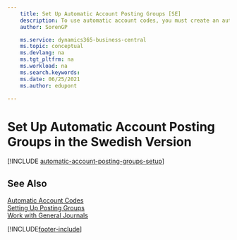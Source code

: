 ```yaml
---
    title: Set Up Automatic Account Posting Groups [SE]
    description: To use automatic account codes, you must create an automatic account posting group in the Swedish version.
    author: SorenGP

    ms.service: dynamics365-business-central
    ms.topic: conceptual
    ms.devlang: na
    ms.tgt_pltfrm: na
    ms.workload: na
    ms.search.keywords:
    ms.date: 06/25/2021
    ms.author: edupont

---
```

# Set Up Automatic Account Posting Groups in the Swedish Version

[!INCLUDE [automatic-account-posting-groups-setup](../includes/FISE/automatic-account-posting-groups-setup.md)]

## See Also

[Automatic Account Codes](automatic-account-codes.md)  
[Setting Up Posting Groups](../../finance-posting-groups.md)  
[Work with General Journals](../../ui-work-general-journals.md)  


[!INCLUDE[footer-include](../../includes/footer-banner.md)]